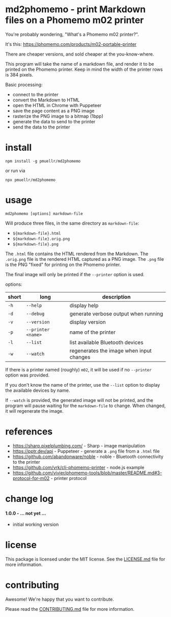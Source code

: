 md2phomemo - print Markdown files on a Phomemo m02 printer
================================================================================

You're probably wondering, "What's a Phomemo m02 printer?".

It's this: https://phomemo.com/products/m02-portable-printer

There are cheaper versions, and sold cheaper at the you-know-where.

This program will take the name of a markdown file, and render it to be
printed on the Phomemo printer.  Keep in mind the width of the
printer rows is 384 pixels.

Basic processing:
- connect to the printer
- convert the Markdown to HTML
- open the HTML in Chrome with Puppeteer
- save the page content as a PNG image
- rasterize the PNG image to a bitmap (1bpp)
- generate the data to send to the printer
- send the data to the printer


install
================================================================================

    npm install -g pmuellr/md2phomemo

or run via

    npx pmuellr/md2phomemo
    

usage
================================================================================

    md2phomemo [options] markdown-file

Will produce three files, in the same directory as `markdown-file`:

- `${markdown-file}.html`
- `${markdown-file}.orig.png`
- `${markdown-file}.png`

The `.html` file contains the HTML rendered from the Markdown.
The `.orig.png` file is the rendered HTML captured as a PNG image.
The `.png` file is the PNG "fixed" for printing on the Phomemo printer.

The final image will only be printed if the `--printer` option is used.

options:

| short | long                 | description
| ----- |--------------------- | ---------------------------------------------
| `-h`  | `--help`             | display help
| `-d`  | `--debug`            | generate verbose output when running
| `-v`  | `--version`          | display version
| `-p`  | `--printer <name>`   | name of the printer
| `-l`  | `--list`             | list available Bluetooth devices
| `-w`  | `--watch`            | regenerates the image when input changes

If there is a printer named (roughly) `m02`, it will be used if no
`--printer` option was provided.

If you don't know the name of the printer, use the `--list` option to
display the available devices by name.

If `--watch` is provided, the generated image will not be printed, and
the program will pause waiting for the `markdown-file` to change.  When
changed, it will regenerate the image.


references
================================================================================

- https://sharp.pixelplumbing.com/ - Sharp - 
  image manipulation
- https://pptr.dev/api - Puppeteer - 
  generate a `.png` file from a `.html` file
- https://github.com/abandonware/noble - noble - 
  Bluetooth connectivity to the printer
- https://github.com/vrk/cli-phomemo-printer - node.js example
- https://github.com/vivier/phomemo-tools/blob/master/README.md#3-protocol-for-m02 -
  printer protocol


change log
================================================================================

#### 1.0.0 - ... not yet ...

- initial working version


license
================================================================================

This package is licensed under the MIT license.  See the [LICENSE.md][] file
for more information.


contributing
================================================================================

Awesome!  We're happy that you want to contribute.

Please read the [CONTRIBUTING.md][] file for more information.


[LICENSE.md]: LICENSE.md
[CONTRIBUTING.md]: CONTRIBUTING.md
[CHANGELOG.md]: CHANGELOG.md